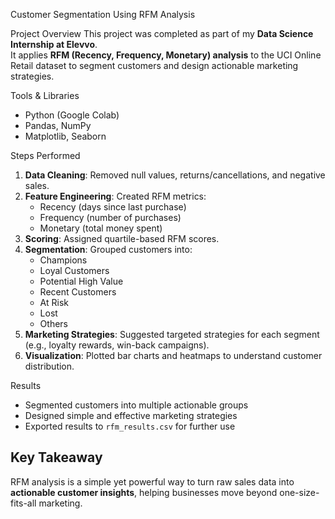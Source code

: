 Customer Segmentation Using RFM Analysis

Project Overview
This project was completed as part of my **Data Science Internship at Elevvo**.  
It applies **RFM (Recency, Frequency, Monetary) analysis** to the UCI Online Retail dataset to segment customers and design actionable marketing strategies.

Tools & Libraries
- Python (Google Colab)  
- Pandas, NumPy  
- Matplotlib, Seaborn  

Steps Performed
1. **Data Cleaning**: Removed null values, returns/cancellations, and negative sales.  
2. **Feature Engineering**: Created RFM metrics:  
   - Recency (days since last purchase)  
   - Frequency (number of purchases)  
   - Monetary (total money spent)  
3. **Scoring**: Assigned quartile-based RFM scores.  
4. **Segmentation**: Grouped customers into:  
   - Champions  
   - Loyal Customers  
   - Potential High Value  
   - Recent Customers  
   - At Risk  
   - Lost  
   - Others  
5. **Marketing Strategies**: Suggested targeted strategies for each segment (e.g., loyalty rewards, win-back campaigns).  
6. **Visualization**: Plotted bar charts and heatmaps to understand customer distribution.

Results
- Segmented customers into multiple actionable groups  
- Designed simple and effective marketing strategies  
- Exported results to `rfm_results.csv` for further use  

## Key Takeaway
RFM analysis is a simple yet powerful way to turn raw sales data into **actionable customer insights**, helping businesses move beyond one-size-fits-all marketing.  
